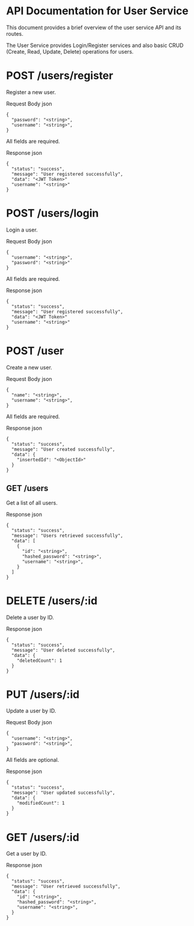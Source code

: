 # API Documentation for User Service
This document provides a brief overview of the user service API and its routes.

The User Service provides Login/Register services and also basic CRUD (Create, Read, Update, Delete) operations for users.

# POST /users/register
Register a new user.

Request Body
json
```
{
  "password": "<string>",
  "username": "<string>",
}
```
All fields are required.

Response
json
```
{
  "status": "success",
  "message": "User registered successfully",
  "data": "<JWT Token>"
  "username": "<string>"
}
```
# POST /users/login
Login a user.

Request Body
json
```
{
  "username": "<string>",
  "password": "<string>"
}
```
All fields are required.

Response
json
```
{
  "status": "success",
  "message": "User registered successfully",
  "data": "<JWT Token>"
  "username": "<string>"
}
```

# POST /user
Create a new user.

Request Body
json
```
{
  "name": "<string>",
  "username": "<string>",
}
```
All fields are required.

Response
json
```
{
  "status": "success",
  "message": "User created successfully",
  "data": {
    "insertedId": "<ObjectId>"
  }
}
```
## GET /users
Get a list of all users.

Response
json
```
{
  "status": "success",
  "message": "Users retrieved successfully",
  "data": [
    {
      "id": "<string>",
      "hashed_password": "<string>",
      "username": "<string>",
    }
  ]
}
```
# DELETE /users/:id
Delete a user by ID.

Response
json
```
{
  "status": "success",
  "message": "User deleted successfully",
  "data": {
    "deletedCount": 1
  }
}
```
# PUT /users/:id
Update a user by ID.

Request Body
json
```
{
  "username": "<string>",
  "password": "<string>",
}
```
All fields are optional.

Response
json
```
{
  "status": "success",
  "message": "User updated successfully",
  "data": {
    "modifiedCount": 1
  }
}
```
# GET /users/:id
Get a user by ID.

Response
json
```
{
  "status": "success",
  "message": "User retrieved successfully",
  "data": {
    "id": "<string>",
    "hashed_password": "<string>",
    "username": "<string>",
  }
}
```
